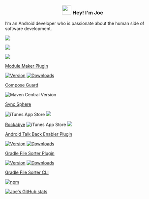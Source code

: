 <!-- Heading -->
<h3 align="center"><img src = "https://em-content.zobj.net/source/animated-noto-color-emoji/356/waving-hand_1f44b.gif" width = 30px> Hey! I'm Joe</h3>

I’m an Android developer who is passionate about the human side of software development.

<a href="https://joetr.com"><img src="https://img.shields.io/badge/website-joetr.com-green"></a>

<a href="https://blog.joetr.com"><img src="https://img.shields.io/badge/blog-blog.joetr.com-blue"></a>

<a href="#"><img src="https://img.shields.io/github/stars/j-roskopf?style=social"></a>

[Module Maker Plugin](https://github.com/j-roskopf/ModuleMakerPlugin)

[![Version](https://img.shields.io/jetbrains/plugin/v/21724.svg)](https://plugins.jetbrains.com/plugin/21724)
[![Downloads](https://img.shields.io/jetbrains/plugin/d/21724.svg)](https://plugins.jetbrains.com/plugin/21724)

[Compose Guard](https://github.com/j-roskopf/ComposeGuard)

![Maven Central Version](https://img.shields.io/maven-central/v/com.joetr.compose.guard/com.joetr.compose.guard.gradle.plugin)

[Sync Sphere](https://github.com/j-roskopf/SyncSphere)

![iTunes App Store](https://img.shields.io/itunes/v/6471382890)
![](https://img.shields.io/badge/Android-3DDC84?style=for-the-badge&logo=android&logoColor=white)

[Rockabye](https://github.com/j-roskopf/Rockabye)
![iTunes App Store](https://img.shields.io/itunes/v/6474103446)
![](https://img.shields.io/badge/Android-3DDC84?style=for-the-badge&logo=android&logoColor=white)

[Android Talk Back Enabler Plugin](https://github.com/j-roskopf/AndroidStudioTalkBackPlugin)

[![Version](https://img.shields.io/jetbrains/plugin/v/14229.svg)](https://plugins.jetbrains.com/plugin/14229)
[![Downloads](https://img.shields.io/jetbrains/plugin/d/14229.svg)](https://plugins.jetbrains.com/plugin/14229)

[Gradle File Sorter Plugin](https://github.com/j-roskopf/GradleFileSorterPlugin)

[![Version](https://img.shields.io/jetbrains/plugin/v/21846.svg)](https://plugins.jetbrains.com/plugin/21846)
[![Downloads](https://img.shields.io/jetbrains/plugin/d/21846.svg)](https://plugins.jetbrains.com/plugin/21846)

[Gradle File Sorter CLI](https://github.com/j-roskopf/GradleFileSorter)

[![npm](https://img.shields.io/npm/v/gradle-file-sorter)](https://www.npmjs.com/package/gradle-file-sorter)

[![Joe's GitHub stats](https://github-readme-stats.vercel.app/api?username=j-roskopf)](https://github.com/anuraghazra/github-readme-stats)


